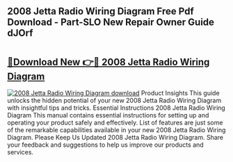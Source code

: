 ## 2008 Jetta Radio Wiring Diagram Free Pdf Download - Part-SLO New Repair Owner Guide dJOrf

# <h2><a href="http://dfoyme.blite.top/?on=2008+Jetta+Radio+Wiring+Diagram">🔗Download New 👉🔴 2008 Jetta Radio Wiring Diagram</a></h2>

[![2008 Jetta Radio Wiring Diagram download](https://i.imgur.com/lujVjoI.png)](http://dfoyme.blite.top/?on=2008+Jetta+Radio+Wiring+Diagram)
Product Insights This guide unlocks the hidden potential of your new 2008 Jetta Radio Wiring Diagram with insightful tips and tricks. Essential Instructions 2008 Jetta Radio Wiring Diagram This manual contains essential instructions for setting up and operating your product safely and effectively. List of features are just some of the remarkable capabilities available in your new 2008 Jetta Radio Wiring Diagram. Please Keep Us Updated 2008 Jetta Radio Wiring Diagram. Share your feedback and suggestions to help us improve our products and services.
